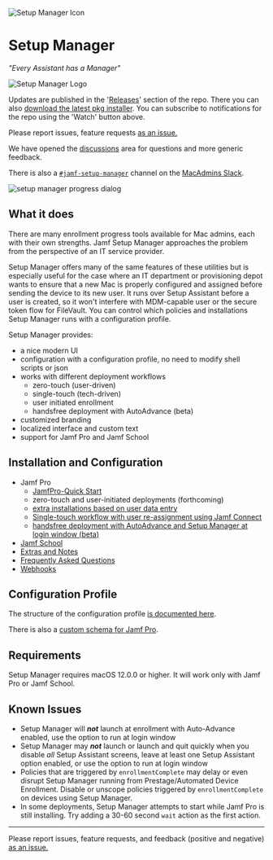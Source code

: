 ![Setup Manager Icon](Images/SetupManager250.png)

# Setup Manager

_"Every Assistant has a Manager"_

![Setup Manager Logo](https://img.shields.io/badge/macOS-12%2B-success)

Updates are published in the '[Releases](https://github.com/jamf-concepts/setup-manager/releases)' section of the repo. There you can also [download the latest pkg installer](https://github.com/jamf-concepts/setup-manager/releases/latest). You can subscribe to notifications for the repo using the 'Watch' button above.

Please report issues, feature requests [as an issue.](https://github.com/jamf-concepts/setup-manager/issues)

We have opened the [discussions](https://github.com/jamf-concepts/setup-manager/discussions) area for questions and more generic feedback.

There is also a [`#jamf-setup-manager`](https://macadmins.slack.com/archives/C078DDLKRDW) channel on the [MacAdmins Slack](https://macadmins.org).

![setup manager progress dialog](Images/setup-manager-progress-screenshot.png)

## What it does

There are many enrollment progress tools available for Mac admins, each with their own strengths. Jamf Setup Manager approaches the problem from the perspective of an IT service provider.

Setup Manager offers many of the same features of these utilities but is especially useful for the case where an IT department or provisioning depot wants to ensure that a new Mac is properly configured and assigned before sending the device to its new user. It runs over Setup Assistant before a user is created, so it won't interfere with MDM-capable user or the secure token flow for FileVault. You can control which policies and installations Setup Manager runs with a configuration profile.

Setup Manager provides:

- a nice modern UI
- configuration with a configuration profile, no need to modify shell scripts or json
- works with different deployment workflows
  - zero-touch (user-driven)
  - single-touch (tech-driven)
  - user initiated enrollment
  - handsfree deployment with AutoAdvance (beta)
- customized branding
- localized interface and custom text
- support for Jamf Pro and Jamf School

## Installation and Configuration

- Jamf Pro
  - [JamfPro-Quick Start](Docs/JamfPro-QuickStart.md)
  - zero-touch and user-initiated deployments (forthcoming)
  - [extra installations based on user data entry](Docs/JamfPro-TwoPhase.md)
  - [Single-touch workflow with user re-assignment using Jamf Connect](Docs/JamfProConnect-SingleTouch.md)
  - [handsfree deployment with AutoAdvance and Setup Manager at login window (beta)](Docs/JamfPro-LoginWindow.md)
- [Jamf School](Docs/JamfSchool-Setup.md)
- [Extras and Notes](Docs/Extras.md)
- [Frequently Asked Questions](Docs/FAQ.md)
- [Webhooks](Docs/Webhooks.md)

## Configuration Profile

The structure of the configuration profile [is documented here](ConfigurationProfile.md).

There is also a [custom schema for Jamf Pro](Docs/Extras.md#custom-json-schema-for-jamf-pro).

## Requirements

Setup Manager requires macOS 12.0.0 or higher. It will work only with Jamf Pro or Jamf School.

## Known Issues

- Setup Manager will **_not_** launch at enrollment with Auto-Advance enabled, use the option to run at login window
- Setup Manager may **_not_** launch or launch and quit quickly when you disable _all_ Setup Assistant screens, leave at least one Setup Assistant option enabled, or use the option to run at login window
- Policies that are triggered by `enrollmentComplete` may delay or even disrupt Setup Manager running from Prestage/Automated Device Enrollment. Disable or unscope policies triggered by `enrollmentComplete` on devices using Setup Manager.
- In some deployments, Setup Manager attempts to start while Jamf Pro is still installing. Try adding a 30-60 second `wait` action as the first action.

---

Please report issues, feature requests, and feedback (positive and negative) [as an issue.](https://github.com/Jamf-Concepts/Setup-Manager/issues)
